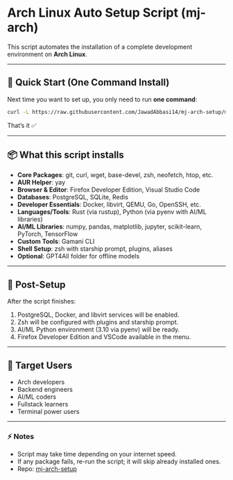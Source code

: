 # Arch Linux Auto Setup Script (mj-arch)

This script automates the installation of a complete development environment on **Arch Linux**.

---

## 🚀 Quick Start (One Command Install)

Next time you want to set up, you only need to run **one command**:

```bash
curl -L https://raw.githubusercontent.com/JawadAbbasi14/mj-arch-setup/main/mj_arch_setup.sh -o mj_arch_setup.sh && chmod +x mj_arch_setup.sh && ./mj_arch_setup.sh
```

That’s it ✅

---

## 📦 What this script installs

* **Core Packages**: git, curl, wget, base-devel, zsh, neofetch, htop, etc.
* **AUR Helper**: yay
* **Browser & Editor**: Firefox Developer Edition, Visual Studio Code
* **Databases**: PostgreSQL, SQLite, Redis
* **Developer Essentials**: Docker, libvirt, QEMU, Go, OpenSSH, etc.
* **Languages/Tools**: Rust (via rustup), Python (via pyenv with AI/ML libraries)
* **AI/ML Libraries**: numpy, pandas, matplotlib, jupyter, scikit-learn, PyTorch, TensorFlow
* **Custom Tools**: Gamani CLI
* **Shell Setup**: zsh with starship prompt, plugins, aliases
* **Optional**: GPT4All folder for offline models

---

## 🔧 Post-Setup

After the script finishes:

1. PostgreSQL, Docker, and libvirt services will be enabled.
2. Zsh will be configured with plugins and starship prompt.
3. AI/ML Python environment (3.10 via pyenv) will be ready.
4. Firefox Developer Edition and VSCode available in the menu.

---

## 👤 Target Users

* Arch developers
* Backend engineers
* AI/ML coders
* Fullstack learners
* Terminal power users

---

### ⚡ Notes

* Script may take time depending on your internet speed.
* If any package fails, re-run the script; it will skip already installed ones.
* Repo: [mj-arch-setup](https://github.com/JawadAbbasi14/mj-arch-setup)
